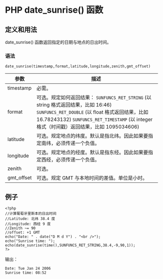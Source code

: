 # PHP date_sunrise() 函数



## 定义和用法

date_sunrise() 函数返回指定的日期与地点的日出时间。

### 语法

```
date_sunrise(timestamp,format,latitude,longitude,zenith,gmt_offset)
```

| 参数 | 描述 |
| --- | --- |
| timestamp | 必需。 |
| format | 可选。规定如何返回结果：   `SUNFUNCS_RET_STRING` (以 string 格式返回结果，比如 16:46)   `SUNFUNCS_RET_DOUBLE` (以 float 格式返回结果，比如 16.78243132)   `SUNFUNCS_RET_TIMESTAMP` (以 integer 格式（时间戳）返回结果，比如 1095034606) |
| latitude | 可选。规定地点的纬度。默认是指北纬。因此如果要指定南纬，必须传递一个负值。 |
| longitude | 可选。规定地点的经度。默认是指东经。因此如果要指定西经，必须传递一个负值。 |
| zenith | 可选。 |
| gmt_offset | 可选。规定 GMT 与本地时间的差值。单位是小时。 |

## 例子

```
<?php
//计算葡萄牙里斯本的日出时间
//Latitude: 北纬 38.4 度
//Longitude: 西经 9 度
//Zenith ~= 90
//offset: +1 GMT
echo("Date: " . date("D M d Y") . "<br />");
echo("Sunrise time: ");
echo(date_sunrise(time(),SUNFUNCS_RET_STRING,38.4,-9,90,1));
?>
```

输出：

```
Date: Tue Jan 24 2006
Sunrise time: 08:52
```
